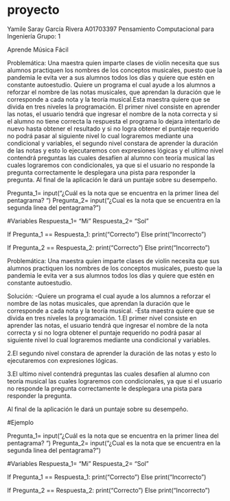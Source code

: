# proyecto
Yamile Saray García Rivera
A01703397
Pensamiento Computacional para Ingeniería
Grupo: 1


Aprende Música Fácil 

Problemática: Una maestra quien imparte clases de violín necesita que sus alumnos practiquen los nombres de los conceptos musicales, puesto que la pandemia le evita ver a sus alumnos todos los días y quiere que estén en constante autoestudio. Quiere un programa el cual ayude a los alumnos a reforzar el nombre de las notas musicales, que aprendan la duración que le corresponde a cada nota y la teoría musical.Esta maestra quiere que se divida en tres niveles la programación. El primer nivel consiste en aprender las notas, el usuario tendrá que ingresar el nombre de la nota correcta y si el alumno no tiene correcta la respuesta el programa lo dejara intentarlo de nuevo hasta obtener el resultado y si no logra obtener el puntaje requerido no podrá pasar al siguiente nivel lo cual lograremos mediante una condicional y variables, el segundo nivel constara de aprender la duración de las notas y esto lo ejecutaremos con expresiones lógicas y el ultimo nivel contendrá preguntas las cuales desafíen al alumno con teoría musical las cuales lograremos con condicionales, ya que si el usuario no responde la pregunta correctamente le desplegara una pista para responder la pregunta. Al final de la aplicación le dará un puntaje sobre su desempeño.  





Pregunta_1= input(“¿Cuál es la nota que se encuentra en la primer linea del pentagrama? “)
Pregunta_2= input(“¿Cual es la nota que se encuentra en la segunda linea del pentagrama?”)


#Variables
Respuesta_1= “Mi”
Respuesta_2= “Sol”

If Pregunta_1 == Respuesta_1:
  print(“Correcto”)
Else 
  print(“Incorrecto”)

If Pregunta_2 == Respuesta_2:
  print(“Correcto”)
Else 
  print(“Incorrecto”)




Problemática: Una maestra quien imparte clases de violín necesita que sus alumnos practiquen los nombres de los conceptos musicales, puesto que la pandemia le evita ver a sus alumnos todos los días y quiere que estén en constante autoestudio. 

Solución:
-Quiere un programa el cual ayude a los alumnos a reforzar el nombre de las notas musicales, que aprendan la duración que le corresponde a cada nota y la teoría musical.
-Esta maestra quiere que se divida en tres niveles la programación. 
1.El primer nivel consiste en aprender las notas, el usuario tendrá que ingresar el nombre de la nota correcta y si no logra obtener el puntaje requerido no podrá pasar al siguiente nivel lo cual lograremos mediante una condicional y variables. 

2.El segundo nivel constara de aprender la duración de las notas y esto lo ejecutaremos con expresiones lógicas. 

3.El ultimo nivel contendrá preguntas las cuales desafíen al alumno con teoría musical las cuales lograremos con condicionales, ya que si el usuario no responde la pregunta correctamente le desplegara una pista para responder la pregunta. 

Al final de la aplicación le dará un puntaje sobre su desempeño.  


#Ejemplo 

Pregunta_1= input(“¿Cuál es la nota que se encuentra en la primer linea del pentagrama? “)
Pregunta_2= input(“¿Cual es la nota que se encuentra en la segunda linea del pentagrama?”)

#Variables
Respuesta_1= “Mi”
Respuesta_2= “Sol”

If Pregunta_1 == Respuesta_1:
  print(“Correcto”)
Else 
  print(“Incorrecto”)

If Pregunta_2 == Respuesta_2:
  print(“Correcto”)
Else 
  print(“Incorrecto”)
